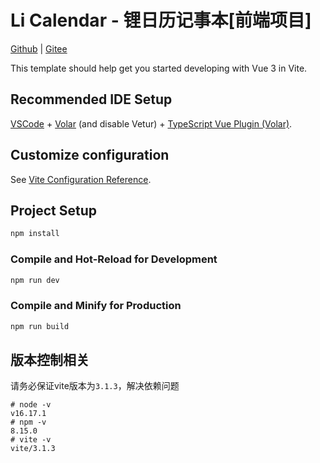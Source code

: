 
# Li Calendar - 锂日历记事本[前端项目]


<a title="Github" target="_blank" href="https://github.com/li-calendar-notepad">Github</a> |
<a title="Gitee" target="_blank" href="https://gitee.com/li-calendar-notepad">Gitee</a> 
</p>


This template should help get you started developing with Vue 3 in Vite.

## Recommended IDE Setup

[VSCode](https://code.visualstudio.com/) + [Volar](https://marketplace.visualstudio.com/items?itemName=Vue.volar) (and disable Vetur) + [TypeScript Vue Plugin (Volar)](https://marketplace.visualstudio.com/items?itemName=Vue.vscode-typescript-vue-plugin).

## Customize configuration

See [Vite Configuration Reference](https://vitejs.dev/config/).

## Project Setup

```sh
npm install
```

### Compile and Hot-Reload for Development

```sh
npm run dev
```

### Compile and Minify for Production

```sh
npm run build
```

## 版本控制相关
请务必保证vite版本为`3.1.3`，解决依赖问题
```
# node -v 
v16.17.1
# npm -v 
8.15.0
# vite -v
vite/3.1.3
```

